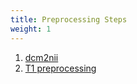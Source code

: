 ```yaml
---
title: Preprocessing Steps
weight: 1
---
```


1. [dcm2nii](dcm2niix/)
2. [T1 preprocessing](preprocess)